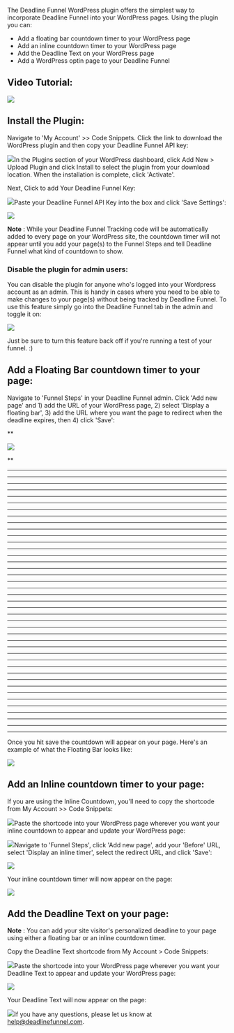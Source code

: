 The Deadline Funnel WordPress plugin offers the simplest way to incorporate
Deadline Funnel into your WordPress pages. Using the plugin you can:

  * Add a floating bar countdown timer to your WordPress page
  * Add an inline countdown timer to your WordPress page
  * Add the Deadline Text on your WordPress page
  * Add a WordPress optin page to your Deadline Funnel

## Video Tutorial:

![](https://fast.wistia.com/embed/medias/5n90mv3ft2/swatch)

## Install the Plugin:

Navigate to 'My Account' >> Code Snippets. Click the link to download the
WordPress plugin and then copy your Deadline Funnel API key:

![](https://s3.amazonaws.com/helpscout.net/docs/assets/53974d6ce4b0c76107b109d1/images/5ba2ab3c0428631d7a8b59e4/file-O4YU0Z1ePJ.png)In
the Plugins section of your WordPress dashboard, click Add New > Upload Plugin
and click Install to select the plugin from your download location. When the
installation is complete, click 'Activate'.

Next, Click to add Your Deadline Funnel Key:

![](https://s3.amazonaws.com/helpscout.net/docs/assets/53974d6ce4b0c76107b109d1/images/5ad11d2f2c7d3a0e93675277/file-6ivFBfYVtV.png)Paste
your Deadline Funnel API Key into the box and click 'Save Settings':

![](https://s3.amazonaws.com/helpscout.net/docs/assets/53974d6ce4b0c76107b109d1/images/5ad11d712c7d3a0e93675279/file-xVXp1K3Rot.png)

**Note** :  While your Deadline Funnel Tracking code will be automatically
added to every page on your WordPress site, the countdown timer will not
appear until you add your page(s) to the Funnel Steps and tell Deadline Funnel
what kind of countdown to show.

### Disable the plugin for admin users:

You can disable the plugin for anyone who's logged into your Wordpress account
as an admin. This is handy in cases where you need to be able to make changes
to your page(s) without being tracked by Deadline Funnel. To use this feature
simply go into the Deadline Funnel tab in the admin and toggle it on:

![](https://s3.amazonaws.com/helpscout.net/docs/assets/53974d6ce4b0c76107b109d1/images/5c48c785042863543ccc2613/file-yJTIhuDPcW.png)

Just be sure to turn this feature back off if you're running a test of your
funnel. :)

## Add a Floating Bar countdown timer to your page:

Navigate to 'Funnel Steps' in your Deadline Funnel admin. Click 'Add new page'
and 1) add the URL of your WordPress page, 2) select 'Display a floating bar',
3) add the URL where you want the page to redirect when the deadline expires,
then 4) click 'Save':

**

![](https://s3.amazonaws.com/helpscout.net/docs/assets/53974d6ce4b0c76107b109d1/images/5c783c362c7d3a0cb932155e/file-JDPyIgnWsG.png)

**

****

****

****

****

****

****

****

****

****

****

****

****

****

****

****

****

****

****

****

****

****

****

****

****

****

****

****

****

****

****

****

****

****

****

****

****

****

****

****

****

****

Once you hit save the countdown will appear on your page. Here's an example of
what the Floating Bar looks like:

![](https://s3.amazonaws.com/helpscout.net/docs/assets/53974d6ce4b0c76107b109d1/images/5c65c0a12c7d3a66e32e783a/file-r2622Bfum3.png)

## Add an Inline countdown timer to your page:

If you are using the Inline Countdown, you'll need to copy the shortcode from
My Account >> Code Snippets:

![](https://s3.amazonaws.com/helpscout.net/docs/assets/53974d6ce4b0c76107b109d1/images/5ba2ab692c7d3a16370f4c7e/file-jV5jqh1fJf.png)Paste the shortcode into your WordPress page wherever you want
your inline countdown to appear and update your WordPress page:

![](https://s3.amazonaws.com/helpscout.net/docs/assets/53974d6ce4b0c76107b109d1/images/59fa2bea0428633199241d0c/file-LqjCxZfjc6.png)Navigate to 'Funnel Steps', click 'Add new page', add your
'Before' URL, select 'Display an inline timer', select the redirect URL, and
click 'Save':

![](https://s3.amazonaws.com/helpscout.net/docs/assets/53974d6ce4b0c76107b109d1/images/5c783cd22c7d3a0cb9321570/file-hMgAYWDhqC.png)

Your inline countdown timer will now appear on the page:

![](https://s3.amazonaws.com/helpscout.net/docs/assets/53974d6ce4b0c76107b109d1/images/59fa2c6c0428633199241d0f/file-tOmucMMSC1.png)

## Add the Deadline Text on your page:

**Note** :  You can add your site visitor's personalized deadline to your page
using either a floating bar or an inline countdown timer.

Copy the Deadline Text shortcode from My Account > Code Snippets:

![](https://s3.amazonaws.com/helpscout.net/docs/assets/53974d6ce4b0c76107b109d1/images/5ba2aaf92c7d3a16370f4c79/file-YVMha38Bew.png)Paste the shortcode into your WordPress page wherever you want
your Deadline Text to appear and update your WordPress page:

![](https://s3.amazonaws.com/helpscout.net/docs/assets/53974d6ce4b0c76107b109d1/images/59fa2f2b2c7d3a272c0d4f8a/file-BLAPyKvymg.png)

Your Deadline Text will now appear on the page:

![](https://s3.amazonaws.com/helpscout.net/docs/assets/53974d6ce4b0c76107b109d1/images/59fa2f8c0428633199241d34/file-kVn5hIBHSK.png)If you have any questions, please let us know at
[help@deadlinefunnel.com](mailto:mailto:help@deadlinefunnel.com).

